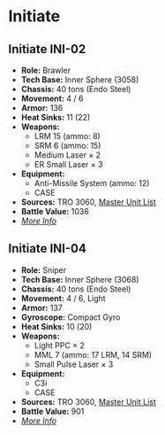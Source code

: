 # Initiate
## Initiate INI-02
- **Role:** Brawler
- **Tech Base:** Inner Sphere (3058)
- **Chassis:** 40 tons (Endo Steel)
- **Movement:** 4 / 6
- **Armor:** 136
- **Heat Sinks:** 11 (22)
- **Weapons:**
  - LRM 15 (ammo: 8)
  - SRM 6 (ammo: 15)
  - Medium Laser × 2
  - ER Small Laser × 3
- **Equipment:**
  - Anti-Missile System (ammo: 12)
  - CASE
- **Sources:** TRO 3060, [Master Unit List](http://masterunitlist.info/Unit/Details/1620/initiate-ini-02)
- **Battle Value:** 1036
- [*More Info*](initiate/initiate_ini-02.md)

## Initiate INI-04
- **Role:** Sniper
- **Tech Base:** Inner Sphere (3068)
- **Chassis:** 40 tons (Endo Steel)
- **Movement:** 4 / 6, Light
- **Armor:** 137
- **Gyroscope:** Compact Gyro
- **Heat Sinks:** 10 (20)
- **Weapons:**
  - Light PPC × 2
  - MML 7 (ammo: 17 LRM, 14 SRM)
  - Small Pulse Laser × 3
- **Equipment:**
  - C3i
  - CASE
- **Sources:** TRO 3060, [Master Unit List](http://masterunitlist.info/Unit/Details/1621/initiate-ini-04)
- **Battle Value:** 901
- [*More Info*](initiate/initiate_ini-04.md)

